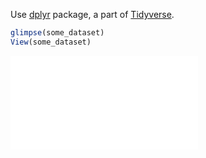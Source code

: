 Use [dplyr](dplyr.md) package, a part of [Tidyverse](Tidyverse.md).

```r
glimpse(some_dataset)
View(some_dataset)
```

![R data types](R%20data%20types.md)

